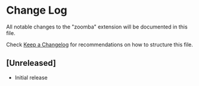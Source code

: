 # Change Log

All notable changes to the "zoomba" extension will be documented in this file.

Check [Keep a Changelog](http://keepachangelog.com/) for recommendations on how to structure this file.

## [Unreleased]

- Initial release